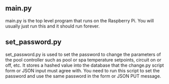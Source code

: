 ## main.py

main.py is the top level program that runs on the Raspberry Pi.
You will usually just run this and it should run forever.

## set_password.py

set_password.py is used to set the password to change the parameters
of the pool controller such as pool or spa temperature setpoints,
circuit on or off, etc. It stores a hashed value into the database
that the change.py script form or JSON input must agree with. You
need to run this script to set the password and use the same password
in the form or JSON PUT message.
